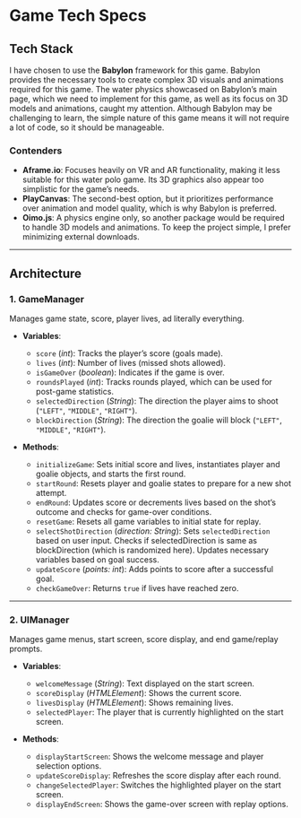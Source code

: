 # Game Tech Specs

## Tech Stack

I have chosen to use the **Babylon** framework for this game. Babylon provides the necessary tools to create complex 3D visuals and animations required for this game. The water physics showcased on Babylon’s main page, which we need to implement for this game, as well as its focus on 3D models and animations, caught my attention. Although Babylon may be challenging to learn, the simple nature of this game means it will not require a lot of code, so it should be manageable.

### Contenders

- **Aframe.io**: Focuses heavily on VR and AR functionality, making it less suitable for this water polo game. Its 3D graphics also appear too simplistic for the game’s needs.
- **PlayCanvas**: The second-best option, but it prioritizes performance over animation and model quality, which is why Babylon is preferred.
- **Oimo.js**: A physics engine only, so another package would be required to handle 3D models and animations. To keep the project simple, I prefer minimizing external downloads.

---

## Architecture

### 1. GameManager

Manages game state, score, player lives, ad literally everything.

- **Variables**:
  - `score` (*int*): Tracks the player’s score (goals made).
  - `lives` (*int*): Number of lives (missed shots allowed).
  - `isGameOver` (*boolean*): Indicates if the game is over.
  - `roundsPlayed` (*int*): Tracks rounds played, which can be used for post-game statistics.
  - `selectedDirection` (*String*): The direction the player aims to shoot (`"LEFT"`, `"MIDDLE"`, `"RIGHT"`).
  - `blockDirection` (*String*): The direction the goalie will block (`"LEFT"`, `"MIDDLE"`, `"RIGHT"`).

- **Methods**:
  - `initializeGame`: Sets initial score and lives, instantiates player and goalie objects, and starts the first round.
  - `startRound`: Resets player and goalie states to prepare for a new shot attempt.
  - `endRound`: Updates score or decrements lives based on the shot’s outcome and checks for game-over conditions.
  - `resetGame`: Resets all game variables to initial state for replay.
  - `selectShotDirection` (*direction: String*): Sets `selectedDirection` based on user input. Checks if selectedDirection is same as blockDirection (which is randomized here). Updates necessary variables based on goal success.
  - `updateScore` (*points: int*): Adds points to score after a successful goal.
  - `checkGameOver`: Returns `true` if lives have reached zero.

---

### 2. UIManager

Manages game menus, start screen, score display, and end game/replay prompts.

- **Variables**:
  - `welcomeMessage` (*String*): Text displayed on the start screen.
  - `scoreDisplay` (*HTMLElement*): Shows the current score.
  - `livesDisplay` (*HTMLElement*): Shows remaining lives.
  - `selectedPlayer`: The player that is currently highlighted on the start screen.

- **Methods**:
  - `displayStartScreen`: Shows the welcome message and player selection options.
  - `updateScoreDisplay`: Refreshes the score display after each round.
  - `changeSelectedPlayer`: Switches the highlighted player on the start screen.
  - `displayEndScreen`: Shows the game-over screen with replay options.
